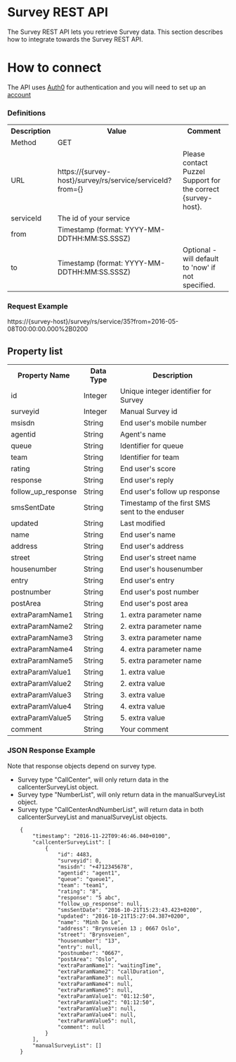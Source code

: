 # Survey REST API

The Survey REST API lets you retrieve Survey data.
This section describes how to integrate towards the Survey REST API.

# How to connect

The API uses [Auth0](https://auth0.com/) for authentication and you will need to set up an [account](Authentication.md)

### Definitions
<table>
<tr><th>Description</th><th>Value</th><th>Comment</th></tr>
<tr><td>Method</td><td>GET</td><td></td></tr>
<tr><td>URL</td><td>https://{survey-host}/survey/rs/service/serviceId?from={}</td>
	<td>Please contact Puzzel Support for the correct {survey-host}.</td></tr>
<tr><td>serviceId</td><td>The id of your service</td><td></td></tr>
<tr><td>from</td><td>Timestamp (format: YYYY-MM-DDTHH:MM:SS.SSSZ) </td><td></td></tr>
<tr><td>to</td><td>Timestamp (format: YYYY-MM-DDTHH:MM:SS.SSSZ) </td><td>Optional - will default to 'now' if not specified.</td></tr>
</table>

### Request Example
https://{survey-host}/survey/rs/service/35?from=2016-05-08T00:00:00.000%2B0200

## Property list

<table>
<tr><th>Property Name</th><th>Data Type</th><th>Description</th></tr>
<tr><td>id</td><td>Integer</td><td>Unique integer identifier for Survey</td></tr>
<tr><td>surveyid</td><td>Integer</td><td>Manual Survey id</td></tr>
<tr><td>msisdn</td><td>String</td><td>End user's mobile number</td></tr>
<tr><td>agentid</td><td>String</td><td>Agent's name</td></tr>
<tr><td>queue</td><td>String</td><td>Identifier for queue</td></tr>
<tr><td>team</td><td>String</td><td>Identifier for team</td></tr>
<tr><td>rating</td><td>String</td><td>End user's score</td></tr>
<tr><td>response</td><td>String</td><td>End user's reply</td></tr>
<tr><td>follow_up_response</td><td>String</td><td>End user's follow up response</td></tr>
<tr><td>smsSentDate</td><td>String</td><td>Timestamp of the first SMS sent to the enduser</td>
<tr><td>updated</td><td>String</td><td>Last modified</td>
<tr><td>name</td><td>String</td><td>End user's name</td></tr>
<tr><td>address</td><td>String</td><td>End user's address</td></tr>
<tr><td>street</td><td>String</td><td>End user's street name</td></tr>
<tr><td>housenumber</td><td>String</td><td>End user's housenumber</td></tr>
<tr><td>entry</td><td>String</td><td>End user's entry</td></tr>
<tr><td>postnumber</td><td>String</td><td>End user's post number</td></tr>
<tr><td>postArea</td><td>String</td><td>End user's post area</td></tr>
<tr><td>extraParamName1</td><td>String</td><td>1. extra parameter name</td></tr>
<tr><td>extraParamName2</td><td>String</td><td>2. extra parameter name</td></tr>
<tr><td>extraParamName3</td><td>String</td><td>3. extra parameter name</td></tr>
<tr><td>extraParamName4</td><td>String</td><td>4. extra parameter name</td></tr>
<tr><td>extraParamName5</td><td>String</td><td>5. extra parameter name</td></tr>
<tr><td>extraParamValue1</td><td>String</td><td>1. extra value</td></tr>
<tr><td>extraParamValue2</td><td>String</td><td>2. extra value</td></tr>
<tr><td>extraParamValue3</td><td>String</td><td>3. extra value</td></tr>
<tr><td>extraParamValue4</td><td>String</td><td>4. extra value</td></tr>
<tr><td>extraParamValue5</td><td>String</td><td>5. extra value</td></tr>
<tr><td>comment</td><td>String</td><td>Your comment</td>
</table>


### JSON Response Example

Note that response objects depend on survey type.
- Survey type "CallCenter", will only return data in the callcenterSurveyList object.
- Survey type "NumberList", will only return data in the manualSurveyList object.
- Survey type "CallCenterAndNumberList", will return data in both callcenterSurveyList and manualSurveyList objects.


```
	{
		"timestamp": "2016-11-22T09:46:46.040+0100",
		"callcenterSurveyList": [
    		{
				"id": 4483,
		      	"surveyid": 0,
		      	"msisdn": "+4712345678",
		      	"agentid": "agent1",
		      	"queue": "queue1",
                "team": "team1",
		      	"rating": "8",
		      	"response": "5 abc",
                "follow_up_response": null,
		      	"smsSentDate": "2016-10-21T15:23:43.423+0200",
                "updated": "2016-10-21T15:27:04.387+0200",
		      	"name": "Minh Do Le",
		      	"address": "Brynsveien 13 ; 0667 Oslo",
				"street": "Brynsveien",
		      	"housenumber": "13",
				"entry": null,
		      	"postnumber": "0667",
		      	"postArea": "Oslo",
		      	"extraParamName1": "waitingTime",
		      	"extraParamName2": "callDuration",
		      	"extraParamName3": null,
		      	"extraParamName4": null,
		      	"extraParamName5": null,
		      	"extraParamValue1": "01:12:50",
		      	"extraParamValue2": "01:12:50",
		      	"extraParamValue3": null,
		      	"extraParamValue4": null,
		      	"extraParamValue5": null,
		      	"comment": null
			}
	  	],
		"manualSurveyList": []
	}
```